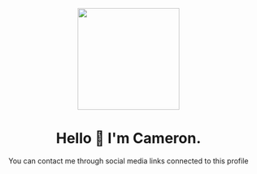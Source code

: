 <p align="center">
  <img src="gifs/pong.gif" width="200px"/>
</p>

<h1 align="center"> Hello 👋 I'm Cameron. </h1>
<p align="center">You can contact me through social media links connected to this profile</p>
